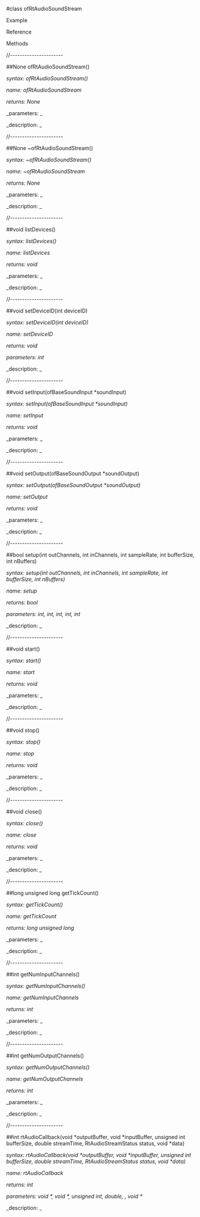 #class ofRtAudioSoundStream

Example



Reference



Methods



//----------------------

##None ofRtAudioSoundStream()

_syntax: ofRtAudioSoundStream()_

_name: ofRtAudioSoundStream_

_returns: None_

_parameters: _



_description: _















//----------------------

##None ~ofRtAudioSoundStream()

_syntax: ~ofRtAudioSoundStream()_

_name: ~ofRtAudioSoundStream_

_returns: None_

_parameters: _



_description: _















//----------------------

##void listDevices()

_syntax: listDevices()_

_name: listDevices_

_returns: void_

_parameters: _



_description: _















//----------------------

##void setDeviceID(int deviceID)

_syntax: setDeviceID(int deviceID)_

_name: setDeviceID_

_returns: void_

_parameters: int_



_description: _















//----------------------

##void setInput(ofBaseSoundInput *soundInput)

_syntax: setInput(ofBaseSoundInput *soundInput)_

_name: setInput_

_returns: void_

_parameters: _



_description: _















//----------------------

##void setOutput(ofBaseSoundOutput *soundOutput)

_syntax: setOutput(ofBaseSoundOutput *soundOutput)_

_name: setOutput_

_returns: void_

_parameters: _



_description: _















//----------------------

##bool setup(int outChannels, int inChannels, int sampleRate, int bufferSize, int nBuffers)

_syntax: setup(int outChannels, int inChannels, int sampleRate, int bufferSize, int nBuffers)_

_name: setup_

_returns: bool_

_parameters: int, int, int, int, int_



_description: _















//----------------------

##void start()

_syntax: start()_

_name: start_

_returns: void_

_parameters: _



_description: _















//----------------------

##void stop()

_syntax: stop()_

_name: stop_

_returns: void_

_parameters: _



_description: _















//----------------------

##void close()

_syntax: close()_

_name: close_

_returns: void_

_parameters: _



_description: _















//----------------------

##long unsigned long getTickCount()

_syntax: getTickCount()_

_name: getTickCount_

_returns: long unsigned long_

_parameters: _



_description: _















//----------------------

##int getNumInputChannels()

_syntax: getNumInputChannels()_

_name: getNumInputChannels_

_returns: int_

_parameters: _



_description: _















//----------------------

##int getNumOutputChannels()

_syntax: getNumOutputChannels()_

_name: getNumOutputChannels_

_returns: int_

_parameters: _



_description: _















//----------------------

##int rtAudioCallback(void *outputBuffer, void *inputBuffer, unsigned int bufferSize, double streamTime, RtAudioStreamStatus status, void *data)

_syntax: rtAudioCallback(void *outputBuffer, void *inputBuffer, unsigned int bufferSize, double streamTime, RtAudioStreamStatus status, void *data)_

_name: rtAudioCallback_

_returns: int_

_parameters: void *, void *, unsigned int, double, , void *_



_description: _















